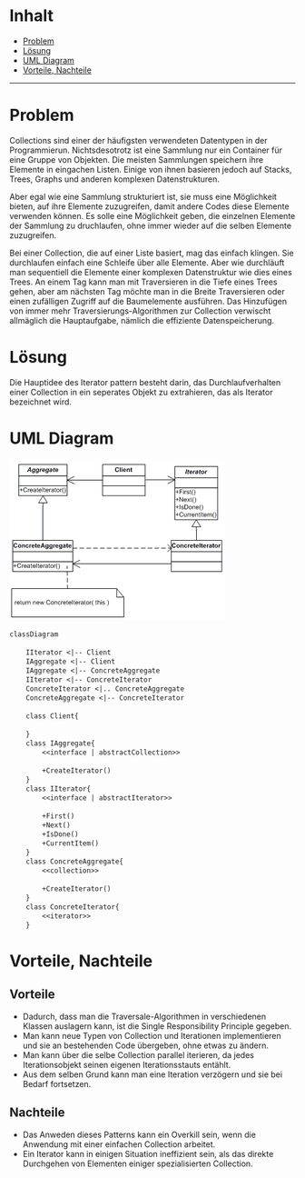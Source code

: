 # Inhalt 

- [Problem](#problem)
- [Lösung](#lösung)
- [UML Diagram](#uml-diagram)
- [Vorteile, Nachteile](#vorteile-nachteile)
  
---

# Problem
Collections sind einer der häufigsten verwendeten Datentypen in der Programmierun. 
Nichtsdesotrotz ist eine Sammlung nur ein Container für eine Gruppe von Objekten. Die meisten Sammlungen speichern 
ihre Elemente in eingachen Listen. Einige von ihnen basieren jedoch auf Stacks, Trees, Graphs und anderen komplexen Datenstrukturen.

Aber egal wie eine Sammlung strukturiert ist, sie muss eine Möglichkeit bieten, auf ihre Elemente zuzugreifen, damit andere Codes 
diese Elemente verwenden können. Es solle eine Möglichkeit geben, die einzelnen Elemente der Sammlung zu druchlaufen,
ohne immer wieder auf die selben Elemente zuzugreifen.

Bei einer Collection, die auf einer Liste basiert, mag das einfach klingen. Sie durchlaufen einfach eine Schleife über alle Elemente.
Aber wie durchläuft man sequentiell die Elemente einer komplexen Datenstruktur wie dies eines Trees. An einem Tag kann 
man mit Traversieren in die Tiefe eines Trees gehen, aber am nächsten Tag möchte man in die Breite Traversieren oder einen 
zufälligen Zugriff auf die Baumelemente ausführen.
Das Hinzufügen von immer mehr Traversierungs-Algorithmen zur Collection verwischt allmäglich die Hauptaufgabe, 
nämlich die effiziente Datenspeicherung.

# Lösung
Die Hauptidee des Iterator pattern besteht darin, das Durchlaufverhalten einer Collection in ein seperates
Objekt zu extrahieren, das als Iterator bezeichnet wird.



# UML Diagram

![markdown logo](./iterator.png "UML")

```mermaid
classDiagram
    
    IIterator <|-- Client
    IAggregate <|-- Client
    IAggregate <|-- ConcreteAggregate
    IIterator <|-- ConcreteIterator
    ConcreteIterator <|.. ConcreteAggregate
    ConcreteAggregate <|-- ConcreteIterator
    
    class Client{
       
    }
    class IAggregate{
        <<interface | abstractCollection>>

        +CreateIterator()
    }
    class IIterator{
        <<interface | abstractIterator>>

        +First()
        +Next()
        +IsDone()
        +CurrentItem()
    }
    class ConcreteAggregate{
        <<collection>>

        +CreateIterator()
    }
    class ConcreteIterator{
        <<iterator>>
    }
``` 

# Vorteile, Nachteile 

## Vorteile
- Dadurch, dass man die Traversale-Algorithmen in verschiedenen Klassen auslagern kann, ist die Single Responsibility Principle gegeben.
- Man kann neue Typen von Collection und Iterationen implementieren und sie an bestehenden Code übergeben, ohne etwas zu ändern.
- Man kann über die selbe Collection parallel iterieren, da jedes Iterationsobjekt seinen eigenen Iterationsstauts entählt.
- Aus dem selben Grund kann man eine Iteration verzögern und sie bei Bedarf fortsetzen.

## Nachteile
- Das Anweden dieses Patterns kann ein Overkill sein, wenn die Anwendung mit einer einfachen Collection arbeitet.
- Ein Iterator kann in einigen Situation ineffizient sein, als das direkte Durchgehen von Elementen einiger spezialisierten Collection.